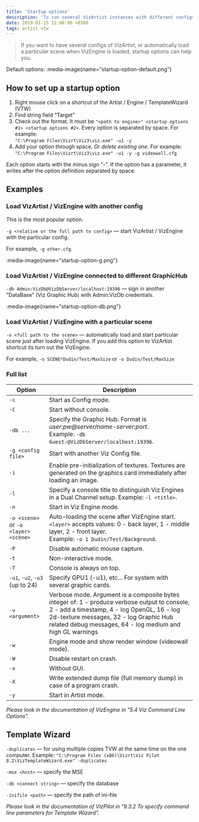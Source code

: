 ```yaml
---
title: 'Startup options'
description: 'To run several VizArtist instances with different configs, or automatically load particular scene when VizEngine is started, you need this options.'
date: 2019-01-15 12:00:00 +0300
tags: artist vtw
---
```


> If you want to have several configs of VizArtist, or automatically load a particular scene when VizEngine is loaded, startup options can help you.

Default options:
:media-image{name="startup-option-default.png"}

## How to set up a startup option

1. Right mouse click on a shortcut of the Artist / Engine / TemplateWizard (VTW)
2. Find string field "Target"
3. Check out the format. It must be `"<path to engine>" <startup options #1> <startup options #2>`. Every option is separated by space. For example: <br/> `"C:\Program Files\Vizrt\Viz3\viz.exe" -u1 -y`
4. Add your option through space. _Or delete existing one._ For example: <br/> `"C:\Program Files\Vizrt\Viz3\viz.exe" -u1 -y -g videowall.cfg`

Each option starts with the minus sign "-". If the option has a parameter, it writes after the option definition separated by space.

## Examples

### Load VizArtist / VizEngine with another config

This is the most popular option.

`-g <relative or the full path to config>` — start VizArtist / VizEngine with the particular config.

For example, `-g other.cfg`.

:media-image{name="startup-option-g.png"}

### Load VizArtist / VizEngine connected to different GraphicHub

`-db Admin:VizDb@VizDbServer/localhost:19396` — sign in another "DataBase" (Viz Graphic Hub) with Admin:VizDb credentials.

:media-image{name="startup-option-db.png"}

### Load VizArtist / VizEngine with a particular scene

`-o <full path to the scene>` — automatically load and start particular scene just after loading VizEngine. If you add this option to VizArtist shortcut its turn out the VizEngine.

For example, `-o SCENE*Dudin/Test/MaxSize` or `-o Dudin/Test/MaxSize`

### Full list

| Option                               | Description                                                                                                                                                                                                                                         |
| ------------------------------------ | --------------------------------------------------------------------------------------------------------------------------------------------------------------------------------------------------------------------------------------------------- |
| `-c`                                 | Start as Config mode.                                                                                                                                                                                                                               |
| `-C`                                 | Start without console.                                                                                                                                                                                                                              |
| `-db ...`                            | Specify the Graphic Hub. Format is _user:pw@server/name-server:port_. <br/> Example: `-db Guest:@VizDbServer/localhost:19396`.                                                                                                                      |
| `-g <config file>`                   | Start with another Viz Config file.                                                                                                                                                                                                                 |
| `-i`                                 | Enable pre-initialization of textures. Textures are generated on the graphics card immediately after loading an image.                                                                                                                              |
| `-l`                                 | Specify a console title to distinguish Viz Engines in a Dual Channel setup. Example: `-l <title>`.                                                                                                                                                  |
| `-n`                                 | Start in Viz Engine mode.                                                                                                                                                                                                                           |
| `-o <scene>` or `-o <layer> <scene>` | Auto-loading the scene after VizEngine start. `<layer>` accepts values: 0 - back layer, 1 - middle layer, 2 - front layer. <br/> Example: `-o 1 Dudin/Test/Background`.                                                                             |
| `-P`                                 | Disable automatic mouse capture.                                                                                                                                                                                                                    |
| `-t`                                 | Non-interactive mode.                                                                                                                                                                                                                               |
| `-T`                                 | Console is always on top.                                                                                                                                                                                                                           |
| `-u1`, `-u2`, `-u3` (up to 24)       | Specify GPU1 (-u1), etc... For system with several graphic cards.                                                                                                                                                                                   |
| `-v <argument>`                      | Verbose mode. Argument is a composite bytes integer of: 1 - produce verbose output to console, 2 - add a timestamp, 4 - log OpenGL, 16 - log 2d-texture messages, 32 - log Graphic Hub related debug messages, 64 - log medium and high GL warnings |
| `-w`                                 | Engine mode and show render window (videowall mode).                                                                                                                                                                                                |
| `-W`                                 | Disable restart on crash.                                                                                                                                                                                                                           |
| `-x`                                 | Without GUI.                                                                                                                                                                                                                                        |
| `-X`                                 | Write extended dump file (full memory dump) in case of a program crash.                                                                                                                                                                             |
| `-y`                                 | Start in Artist mode.                                                                                                                                                                                                                               |

_Please look in the documentation of VizEngine in "5.4 Viz Command Line Options"._

## Template Wizard

`-duplicates` — for using multiple copies TVW at the same time on the one computer. Example:
`"C:\Program Files (x86)\Vizrt\Viz Pilot 8.2\VizTemplateWizard.exe" -duplicates`

`-mse <host>` — specify the MSE

`-db <connect string>` — specify the database

`-inifile <path>` — specify the path of ini-file

_Please look in the documentation of VizPilot in "9.3.2 To specify command line parameters for Template Wizard"._
